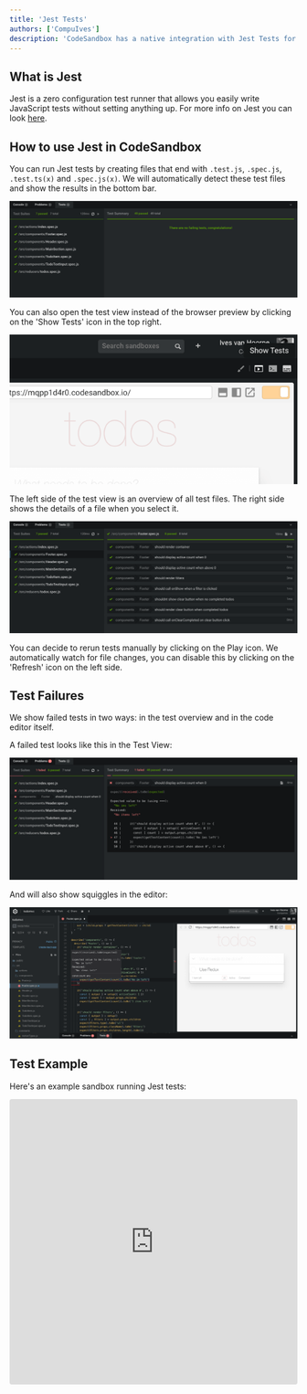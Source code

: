 ```yaml
---
title: 'Jest Tests'
authors: ['CompuIves']
description: 'CodeSandbox has a native integration with Jest Tests for running tests.'
---
```


## What is Jest

Jest is a zero configuration test runner that allows you easily write JavaScript tests without setting anything up. For more info on Jest you can look [here](https://facebook.github.io/jest/).

## How to use Jest in CodeSandbox

You can run Jest tests by creating files that end with `.test.js`, `.spec.js`, `.test.ts(x)` and `.spec.js(x)`. We will automatically detect these test files and show the results in the bottom bar.

![Test Bottom](./images/jest-tests.png)

You can also open the test view instead of the browser preview by clicking on the 'Show Tests' icon in the top right.

![Show Tests](./images/show-tests.png)

The left side of the test view is an overview of all test files. The right side shows the details of a file when you select it.

![Test Details](./images/jest-details.png)

You can decide to rerun tests manually by clicking on the Play icon. We automatically watch for file changes, you can disable this by clicking on the 'Refresh' icon on the left side.

## Test Failures

We show failed tests in two ways: in the test overview and in the code editor itself.

A failed test looks like this in the Test View:

![Test Error](./images/jest-error-overview.png)

And will also show squiggles in the editor:

![Test Squiggles](./images/jest-squiggles.png)

## Test Example

Here's an example sandbox running Jest tests:

<iframe src="https://codesandbox.io/embed/n9m2w9q8x0?view=preview" style="width:100%; height:500px; border:0; border-radius: 4px; overflow:hidden;" sandbox="allow-modals allow-forms allow-popups allow-scripts allow-same-origin"></iframe>
